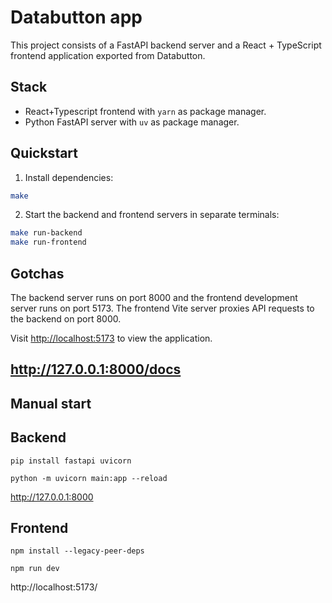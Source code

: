 # Databutton app

This project consists of a FastAPI backend server and a React + TypeScript frontend application exported from Databutton.

## Stack

- React+Typescript frontend with `yarn` as package manager.
- Python FastAPI server with `uv` as package manager.

## Quickstart

1. Install dependencies:

```bash
make
```

2. Start the backend and frontend servers in separate terminals:

```bash
make run-backend
make run-frontend
```

## Gotchas

The backend server runs on port 8000 and the frontend development server runs on port 5173. The frontend Vite server proxies API requests to the backend on port 8000.

Visit <http://localhost:5173> to view the application.

## http://127.0.0.1:8000/docs

## Manual start

## Backend
```
pip install fastapi uvicorn
```
```
python -m uvicorn main:app --reload
```
http://127.0.0.1:8000

## Frontend
```
npm install --legacy-peer-deps
```
```
npm run dev
```
http://localhost:5173/
